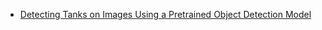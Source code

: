 * [Detecting Tanks on Images Using a Pretrained Object Detection Model](https://github.com/UgurUysal86/My-ML-Notebooks/blob/main/classification-image-data/ex-4/20240520_Detecting_Tanks_on_Images_Using_a_Pretrained_Object_Detection_Model.ipynb)

